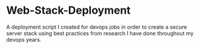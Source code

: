# Web-Stack-Deployment
A deployment script I created for devops jobs in order to create a secure server stack using best practices from research I have done throughout my devops years.
